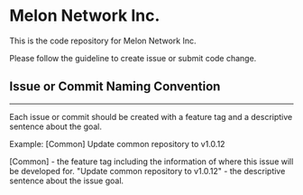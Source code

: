 # Melon Network Inc.

This is the code repository for Melon Network Inc.

Please follow the guideline to create issue or submit code change.

## Issue or Commit Naming Convention

----

Each issue or commit should be created with a feature tag and a descriptive sentence about the goal.

Example:
[Common] Update common repository to v1.0.12

[Common] - the feature tag including the information of where this issue will be developed for.
"Update common repository to v1.0.12" - the descriptive sentence about the issue goal.
